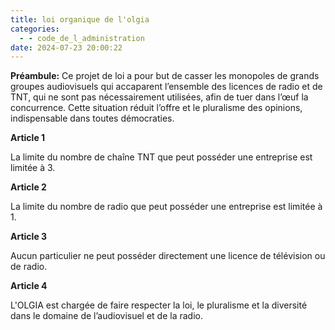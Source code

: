 ```yaml
---
title: loi organique de l'olgia
categories:
  - - code_de_l_administration
date: 2024-07-23 20:00:22
---
```

__**Préambule:**__ Ce projet de loi a pour but de casser les monopoles de grands groupes audiovisuels qui accaparent l’ensemble des licences de radio et de TNT, qui ne sont pas nécessairement utilisées, afin de tuer dans l’œuf la concurrence. Cette situation réduit l’offre et le pluralisme des opinions, indispensable dans toutes démocraties.

**Article 1**

La limite du nombre de chaîne TNT que peut posséder une entreprise est limitée à 3.

**Article 2**

La limite du nombre de radio que peut posséder une entreprise est limitée à 1.

**Article 3**

Aucun particulier ne peut posséder directement une licence de télévision ou de radio.

**Article 4**

L'OLGIA est chargée de faire respecter la loi, le pluralisme et la diversité dans le domaine de
l’audiovisuel et de la radio.